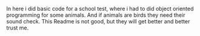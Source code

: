 In here i did basic code for a school test, where i had to did object oriented programming for some animals. And if animals are birds they need their sound check. 
This Readme is not good, but they will get better and better trust me.

